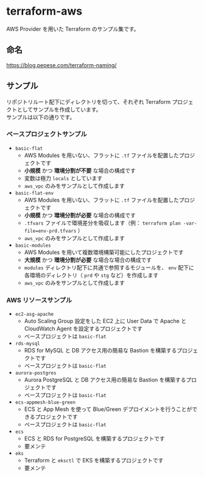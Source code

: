 # terraform-aws

AWS Provider を用いた Terraform のサンプル集です。

## 命名

https://blog.pepese.com/terraform-naming/

## サンプル

リポジトリルート配下にディレクトリを切って、それぞれ Terraform プロジェクトとしてサンプルを作成しています。  
サンプルは以下の通りです。

### ベースプロジェクトサンプル

- `basic-flat`
  - AWS Modules を用いない、フラットに `.tf` ファイルを配置したプロジェクトです
  - **小規模** かつ **環境分割が不要** な場合の構成です
  - 変数は極力 `locals` としています
  - `aws_vpc` のみをサンプルとして作成します
- `basic-flat-env`
  - AWS Modules を用いない、フラットに `.tf` ファイルを配置したプロジェクトです
  - **小規模** かつ **環境分割が必要** な場合の構成です
  - `.tfvars` ファイルで環境差分を吸収します（例： `terraform plan -var-file=env-prd.tfvars` ）
  - `aws_vpc` のみをサンプルとして作成します
- `basic-modules`
  - AWS Modules を用いて複数環境構築可能にしたプロジェクトです
  - **大規模** かつ **環境分割が必要** な場合な場合の構成です
  - `modules` ディレクトリ配下に共通で参照するモジュールを、 `env` 配下に各環境のディレクトリ（ `prd` や `stg` など）を作成します
  - `aws_vpc` のみをサンプルとして作成します

### AWS リソースサンプル

- `ec2-asg-apache`
  - Auto Scaling Group 設定をした EC2 上に User Data で Apache と CloudWatch Agent を設定するプロジェクトです
  - ベースプロジェクトは `basic-flat`
- `rds-mysql`
  - RDS for MySQL と DB アクセス用の簡易な Bastion を構築するプロジェクトです
  - ベースプロジェクトは `basic-flat`
- `aurora-postgres`
  - Aurora PostgreSQL と DB アクセス用の簡易な Bastion を構築するプロジェクトです
  - ベースプロジェクトは `basic-flat`
- `ecs-appmesh-blue-green`
  - ECS と App Mesh を使って Blue/Green デプロイメントを行うことができるプロジェクトです
  - ベースプロジェクトは `basic-flat`
- `ecs`
  - ECS と RDS for PostgreSQL を構築するプロジェクトです
  - 要メンテ
- `eks`
  - Terraform と `eksctl` で EKS を構築するプロジェクトです
  - 要メンテ